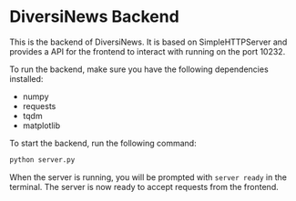 # DiversiNews Backend

This is the backend of DiversiNews. It is based on SimpleHTTPServer and provides a API for the frontend to interact with running on the port 10232.

To run the backend, make sure you have the following dependencies installed:
- numpy
- requests
- tqdm
- matplotlib

To start the backend, run the following command:
```bash
python server.py
```

When the server is running, you will be prompted with `server ready` in the terminal. The server is now ready to accept requests from the frontend.